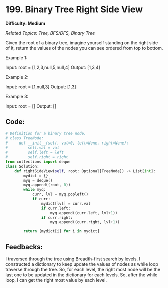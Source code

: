 # 199. Binary Tree Right Side View

**Difficulty: Medium**

*Related Topics: Tree, BFS/DFS, Binary Tree*

Given the root of a binary tree, imagine yourself standing on the right side of it, return the values of the nodes you can see ordered from top to bottom.

Example 1:

Input: root = [1,2,3,null,5,null,4]
Output: [1,3,4]

Example 2:

Input: root = [1,null,3]
Output: [1,3]

Example 3:

Input: root = []
Output: []

## Code:
```python
# Definition for a binary tree node.
# class TreeNode:
#     def __init__(self, val=0, left=None, right=None):
#         self.val = val
#         self.left = left
#         self.right = right
from collections import deque
class Solution:
    def rightSideView(self, root: Optional[TreeNode]) -> List[int]:
        mydict = {}
        myq = deque()
        myq.append((root, 0))
        while myq:
            curr, lvl = myq.popleft()
            if curr:
                mydict[lvl] = curr.val
                if curr.left:
                    myq.append((curr.left, lvl+1))
                if curr.right:
                    myq.append((curr.right, lvl+1))

        return [mydict[i] for i in mydict]
```     
## Feedbacks: 
I traversed through the tree using Breadth-first search by levels. I constructed a dictionary to keep update the values of nodes as while loop
traverse through the tree. So, for each level, the right most node will be the last one to be updated in the dictionary for each levels. So, after the
while loop, I can get the right most value by each level.

